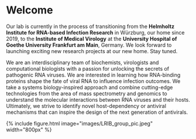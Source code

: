 ---
---

# Welcome

Our lab is currently in the process of transitioning from the **Helmholtz Institute for RNA-based Infection Research** in Würzburg, our home since 2019, to the **Institute of Medical Virology** at the **University Hospital of Goethe University Frankfurt am Main**, Germany. We look forward to launching exciting new research projects at our new home. Stay tuned.

We are an interdisciplinary team of biochemists, virologists and computational biologists with a passion for unlocking the secrets of pathogenic RNA viruses. We are interested in learning how RNA-binding proteins shape the fate of viral RNA to influence infection outcomes. We take a systems biology-inspired approach and combine cutting-edge technologies from the area of mass spectrometry and genomics to understand the molecular interactions between RNA viruses and their hosts. Ultimately, we strive to identify novel host-dependency or antiviral mechanisms that can inspire the design of the next generation of antivirals.


{%
  include figure.html
  image="images/LRIB_group_pic.jpeg"
  width="800px"
%}
